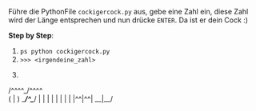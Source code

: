 Führe die PythonFile `cockigercock.py` aus, gebe eine Zahl ein, diese Zahl wird der Länge entsprechen und nun drücke `ENTER`. Da ist er dein Cock :)

**Step by Step**:
1. ```ps python cockigercock.py ```
2. ```>>> <irgendeine_zahl> ```
3. ```Output: 
 /^^^^\_/^^^^\
(      |      )
 \____/^\____/
    |     |
    |     |
    |     |
    |     |
    |^^|^^|
    \__|__/
```
